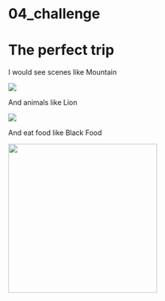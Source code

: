 # 04_challenge
<!DOCTYPE HTML>
<html>
    <head>
        <title>Challenge: A picture-perfect trip</title>
        <meta charset="utf-8">
    </head>
    <body>
        <h1>The perfect trip</h1>
        <p>I would see scenes like Mountain</p>
        <img src="https://cdn.britannica.com/35/9435-004-8A6E16C6/Mount-Sir-Donald-segment-Selkirk-Mountains-British.jpg?w=300">
        <p>And animals like Lion</p>
        <img src="https://cdn.britannica.com/55/2155-050-604F5A4A/lion.jpg?w=300">
        <p>And eat food like Black Food</p>
        <img src="https://canadianfoodfocus.org/wp-content/uploads/2021/03/cultural-cuisine.jpg" width=300>
    </body>
</html>
